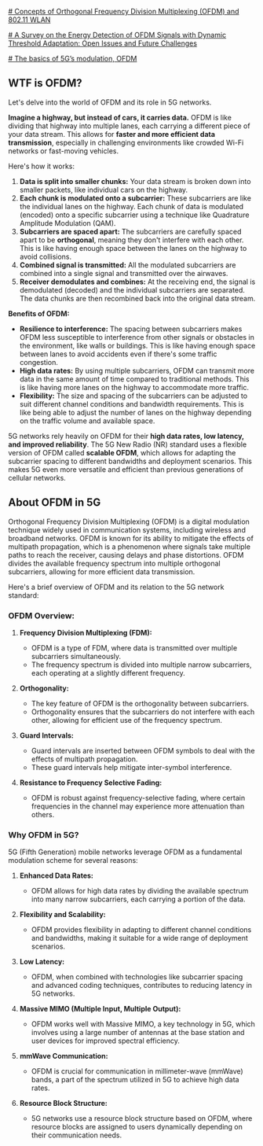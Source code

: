 
[# Concepts of Orthogonal Frequency Division Multiplexing (OFDM) and 802.11 WLAN](https://rfmw.em.keysight.com/wireless/helpfiles/89600b/webhelp/subsystems/wlan-ofdm/content/ofdm_basicprinciplesoverview.htm)

[# A Survey on the Energy Detection of OFDM Signals with Dynamic Threshold Adaptation: Open Issues and Future Challenges](https://www.mdpi.com/1424-8220/21/9/3080)

[# The basics of 5G’s modulation, OFDM](https://www.5gtechnologyworld.com/the-basics-of-5gs-modulation-ofdm/)

## WTF is OFDM?

Let's delve into the world of OFDM and its role in 5G networks.

**Imagine a highway, but instead of cars, it carries data.** OFDM is like dividing that highway into multiple lanes, each carrying a different piece of your data stream. This allows for **faster and more efficient data transmission**, especially in challenging environments like crowded Wi-Fi networks or fast-moving vehicles.

Here's how it works:

1.  **Data is split into smaller chunks:** Your data stream is broken down into smaller packets, like individual cars on the highway.
2.  **Each chunk is modulated onto a subcarrier:** These subcarriers are like the individual lanes on the highway. Each chunk of data is modulated (encoded) onto a specific subcarrier using a technique like Quadrature Amplitude Modulation (QAM).
3.  **Subcarriers are spaced apart:** The subcarriers are carefully spaced apart to be **orthogonal**, meaning they don't interfere with each other. This is like having enough space between the lanes on the highway to avoid collisions.
4.  **Combined signal is transmitted:** All the modulated subcarriers are combined into a single signal and transmitted over the airwaves.
5.  **Receiver demodulates and combines:** At the receiving end, the signal is demodulated (decoded) and the individual subcarriers are separated. The data chunks are then recombined back into the original data stream.

**Benefits of OFDM:**

-   **Resilience to interference:** The spacing between subcarriers makes OFDM less susceptible to interference from other signals or obstacles in the environment, like walls or buildings. This is like having enough space between lanes to avoid accidents even if there's some traffic congestion.
-   **High data rates:** By using multiple subcarriers, OFDM can transmit more data in the same amount of time compared to traditional methods. This is like having more lanes on the highway to accommodate more traffic.
-   **Flexibility:** The size and spacing of the subcarriers can be adjusted to suit different channel conditions and bandwidth requirements. This is like being able to adjust the number of lanes on the highway depending on the traffic volume and available space.


5G networks rely heavily on OFDM for their **high data rates, low latency, and improved reliability**. The 5G New Radio (NR) standard uses a flexible version of OFDM called **scalable OFDM**, which allows for adapting the subcarrier spacing to different bandwidths and deployment scenarios. This makes 5G even more versatile and efficient than previous generations of cellular networks.

## About OFDM in 5G

Orthogonal Frequency Division Multiplexing (OFDM) is a digital modulation technique widely used in communication systems, including wireless and broadband networks. OFDM is known for its ability to mitigate the effects of multipath propagation, which is a phenomenon where signals take multiple paths to reach the receiver, causing delays and phase distortions. OFDM divides the available frequency spectrum into multiple orthogonal subcarriers, allowing for more efficient data transmission.

Here's a brief overview of OFDM and its relation to the 5G network standard:

### OFDM Overview:

1. **Frequency Division Multiplexing (FDM):**
   - OFDM is a type of FDM, where data is transmitted over multiple subcarriers simultaneously.
   - The frequency spectrum is divided into multiple narrow subcarriers, each operating at a slightly different frequency.

2. **Orthogonality:**
   - The key feature of OFDM is the orthogonality between subcarriers.
   - Orthogonality ensures that the subcarriers do not interfere with each other, allowing for efficient use of the frequency spectrum.

3. **Guard Intervals:**
   - Guard intervals are inserted between OFDM symbols to deal with the effects of multipath propagation.
   - These guard intervals help mitigate inter-symbol interference.

4. **Resistance to Frequency Selective Fading:**
   - OFDM is robust against frequency-selective fading, where certain frequencies in the channel may experience more attenuation than others.

### Why OFDM in 5G?

5G (Fifth Generation) mobile networks leverage OFDM as a fundamental modulation scheme for several reasons:

1. **Enhanced Data Rates:**
   - OFDM allows for high data rates by dividing the available spectrum into many narrow subcarriers, each carrying a portion of the data.

2. **Flexibility and Scalability:**
   - OFDM provides flexibility in adapting to different channel conditions and bandwidths, making it suitable for a wide range of deployment scenarios.

3. **Low Latency:**
   - OFDM, when combined with technologies like subcarrier spacing and advanced coding techniques, contributes to reducing latency in 5G networks.

4. **Massive MIMO (Multiple Input, Multiple Output):**
   - OFDM works well with Massive MIMO, a key technology in 5G, which involves using a large number of antennas at the base station and user devices for improved spectral efficiency.

5. **mmWave Communication:**
   - OFDM is crucial for communication in millimeter-wave (mmWave) bands, a part of the spectrum utilized in 5G to achieve high data rates.

6. **Resource Block Structure:**
   - 5G networks use a resource block structure based on OFDM, where resource blocks are assigned to users dynamically depending on their communication needs.


